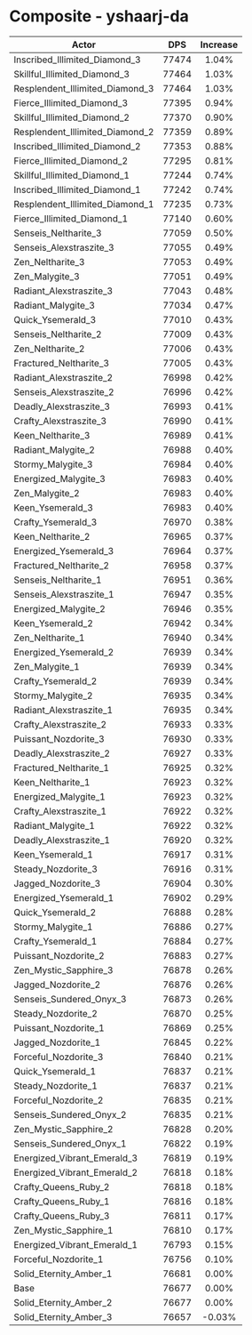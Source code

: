 # Composite - yshaarj-da
| Actor | DPS | Increase |
|---|:---:|:---:|
|Inscribed_Illimited_Diamond_3|77474|1.04%|
|Skillful_Illimited_Diamond_3|77464|1.03%|
|Resplendent_Illimited_Diamond_3|77464|1.03%|
|Fierce_Illimited_Diamond_3|77395|0.94%|
|Skillful_Illimited_Diamond_2|77370|0.90%|
|Resplendent_Illimited_Diamond_2|77359|0.89%|
|Inscribed_Illimited_Diamond_2|77353|0.88%|
|Fierce_Illimited_Diamond_2|77295|0.81%|
|Skillful_Illimited_Diamond_1|77244|0.74%|
|Inscribed_Illimited_Diamond_1|77242|0.74%|
|Resplendent_Illimited_Diamond_1|77235|0.73%|
|Fierce_Illimited_Diamond_1|77140|0.60%|
|Senseis_Neltharite_3|77059|0.50%|
|Senseis_Alexstraszite_3|77055|0.49%|
|Zen_Neltharite_3|77053|0.49%|
|Zen_Malygite_3|77051|0.49%|
|Radiant_Alexstraszite_3|77043|0.48%|
|Radiant_Malygite_3|77034|0.47%|
|Quick_Ysemerald_3|77010|0.43%|
|Senseis_Neltharite_2|77009|0.43%|
|Zen_Neltharite_2|77006|0.43%|
|Fractured_Neltharite_3|77005|0.43%|
|Radiant_Alexstraszite_2|76998|0.42%|
|Senseis_Alexstraszite_2|76996|0.42%|
|Deadly_Alexstraszite_3|76993|0.41%|
|Crafty_Alexstraszite_3|76990|0.41%|
|Keen_Neltharite_3|76989|0.41%|
|Radiant_Malygite_2|76988|0.40%|
|Stormy_Malygite_3|76984|0.40%|
|Energized_Malygite_3|76983|0.40%|
|Zen_Malygite_2|76983|0.40%|
|Keen_Ysemerald_3|76983|0.40%|
|Crafty_Ysemerald_3|76970|0.38%|
|Keen_Neltharite_2|76965|0.37%|
|Energized_Ysemerald_3|76964|0.37%|
|Fractured_Neltharite_2|76958|0.37%|
|Senseis_Neltharite_1|76951|0.36%|
|Senseis_Alexstraszite_1|76947|0.35%|
|Energized_Malygite_2|76946|0.35%|
|Keen_Ysemerald_2|76942|0.34%|
|Zen_Neltharite_1|76940|0.34%|
|Energized_Ysemerald_2|76939|0.34%|
|Zen_Malygite_1|76939|0.34%|
|Crafty_Ysemerald_2|76939|0.34%|
|Stormy_Malygite_2|76935|0.34%|
|Radiant_Alexstraszite_1|76935|0.34%|
|Crafty_Alexstraszite_2|76933|0.33%|
|Puissant_Nozdorite_3|76930|0.33%|
|Deadly_Alexstraszite_2|76927|0.33%|
|Fractured_Neltharite_1|76925|0.32%|
|Keen_Neltharite_1|76923|0.32%|
|Energized_Malygite_1|76923|0.32%|
|Crafty_Alexstraszite_1|76922|0.32%|
|Radiant_Malygite_1|76922|0.32%|
|Deadly_Alexstraszite_1|76920|0.32%|
|Keen_Ysemerald_1|76917|0.31%|
|Steady_Nozdorite_3|76916|0.31%|
|Jagged_Nozdorite_3|76904|0.30%|
|Energized_Ysemerald_1|76902|0.29%|
|Quick_Ysemerald_2|76888|0.28%|
|Stormy_Malygite_1|76886|0.27%|
|Crafty_Ysemerald_1|76884|0.27%|
|Puissant_Nozdorite_2|76883|0.27%|
|Zen_Mystic_Sapphire_3|76878|0.26%|
|Jagged_Nozdorite_2|76876|0.26%|
|Senseis_Sundered_Onyx_3|76873|0.26%|
|Steady_Nozdorite_2|76870|0.25%|
|Puissant_Nozdorite_1|76869|0.25%|
|Jagged_Nozdorite_1|76845|0.22%|
|Forceful_Nozdorite_3|76840|0.21%|
|Quick_Ysemerald_1|76837|0.21%|
|Steady_Nozdorite_1|76837|0.21%|
|Forceful_Nozdorite_2|76835|0.21%|
|Senseis_Sundered_Onyx_2|76835|0.21%|
|Zen_Mystic_Sapphire_2|76828|0.20%|
|Senseis_Sundered_Onyx_1|76822|0.19%|
|Energized_Vibrant_Emerald_3|76819|0.19%|
|Energized_Vibrant_Emerald_2|76818|0.18%|
|Crafty_Queens_Ruby_2|76818|0.18%|
|Crafty_Queens_Ruby_1|76816|0.18%|
|Crafty_Queens_Ruby_3|76811|0.17%|
|Zen_Mystic_Sapphire_1|76810|0.17%|
|Energized_Vibrant_Emerald_1|76793|0.15%|
|Forceful_Nozdorite_1|76756|0.10%|
|Solid_Eternity_Amber_1|76681|0.00%|
|Base|76677|0.00%|
|Solid_Eternity_Amber_2|76677|0.00%|
|Solid_Eternity_Amber_3|76657|-0.03%|
